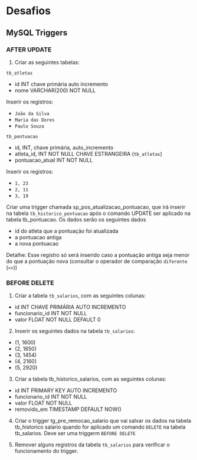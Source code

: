 # Desafios

## MySQL Triggers

### AFTER UPDATE

1) Criar as seguintes tabelas:

`tb_atletas`

* id INT chave primária auto incremento
* nome VARCHAR(200) NOT NULL

Inserir os registros:
* `João da Silva`
* `Maria das Dores`
* `Paulo Souza`

`tb_pontuacao`
* id, INT, chave primária, auto_incremento
* atleta_id, INT NOT NULL CHAVE ESTRANGEIRA (`tb_atletas`)
* pontuacao_atual INT NOT NULL

Inserir os registros:
* `1, 23`
* `2, 11`
* `3, 19`

Criar uma trigger chamada sp_pos_atualizacao_pontuacao, que irá inserir na tabela `tb_historico_pontuacao` após o comando UPDATE ser aplicado na tabela tb_pontuacao. Os dados serão os seguintes dados

* id do atleta que a pontuação foi atualizada
* a pontuacao antiga
* a nova pontuacao

Detalhe: Esse registro só será inserido caso a pontuação antiga seja menor do que a pontuação nova (consultar o operador de comparação `diferente` (`<>`))


### BEFORE DELETE

1) Criar a tabela `tb_salarios`, com as seguintes colunas:
* id INT CHAVE PRIMÁRIA AUTO INCREMENTO
* funcionario_id INT NOT NULL
* valor FLOAT NOT NULL DEFAULT 0

2) Inserir os seguintes dados na tabela `tb_salarios`:
* (1, 1600)
* (2, 1850)
* (3, 1454)
* (4, 2160)
* (5, 2920)

3) Criar a tabela tb_historico_salarios, com as seguintes colunas:
* id INT PRIMARY KEY AUTO INCREMENTO
* funcionario_id INT NOT NULL
* valor FLOAT NOT NULL
* removido_em TIMESTAMP DEFAULT NOW()

4) Criar o trigger tg_pre_remocao_salario que vai salvar os dados na tabela tb_historico salario quando for aplicado um comando `DELETE` na tabela tb_salarios. Deve ser uma triggerm `BEFORE DELETE`

5) Remover alguns registros da tabela `tb_salarios` para verificar o funcionamento do trigger.
